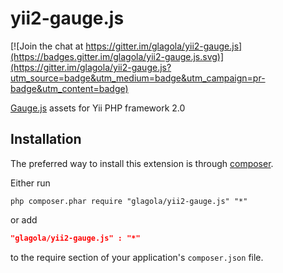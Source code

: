 yii2-gauge.js
============

[![Join the chat at https://gitter.im/glagola/yii2-gauge.js](https://badges.gitter.im/glagola/yii2-gauge.js.svg)](https://gitter.im/glagola/yii2-gauge.js?utm_source=badge&utm_medium=badge&utm_campaign=pr-badge&utm_content=badge)

[Gauge.js](https://github.com/bernii/gauge.js) assets for Yii PHP framework 2.0 

Installation
------------
The preferred way to install this extension is through [composer](http://getcomposer.org/download/).

Either run

```
php composer.phar require "glagola/yii2-gauge.js" "*"
```

or add

```json
"glagola/yii2-gauge.js" : "*"
```

to the require section of your application's `composer.json` file.
